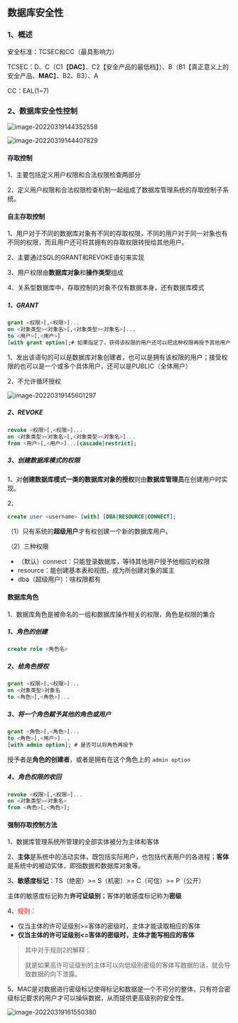 ## 数据库安全性



### 1、概述

安全标准：TCSEC和CC（最具影响力）

TCSEC：D、C（C1【**DAC**】、C2【安全产品的最低档】）、B（B1【真正意义上的安全产品、**MAC**】、B2、B3）、A

CC：EAL(1~7)

### 2、数据库安全性控制

![image-20220319144352558](C:\Users\lenovo\AppData\Roaming\Typora\typora-user-images\image-20220319144352558.png)

![image-20220319144407829](C:\Users\lenovo\AppData\Roaming\Typora\typora-user-images\image-20220319144407829.png)

#### 存取控制

1、主要包括定义用户权限和合法权限检查两部分

2、定义用户权限和合法权限检查机制一起组成了数据库管理系统的存取控制子系统。

#### 自主存取控制

1、用户对于不同的数据库对象有不同的存取权限，不同的用户对于同一对象也有不同的权限，而且用户还可将其拥有的存取权限转授给其他用户。

2、主要通过SQL的GRANT和REVOKE语句来实现

3、用户权限由**数据库对象**和**操作类型**组成

4、关系型数据库中，存取控制的对象不仅有数据本身，还有数据库模式

##### 1、GRANT

```sql
grant <权限>[,<权限>]...
on <对象类型><对象名>[,<对象类型><对象名>]...
to <用户>[,<用户>]
[with grant option];# 如果指定了，获得该权限的用户还可以把这种权限再授予其他用户
```

1、发出该语句的可以是数据库对象创建者，也可以是拥有该权限的用户；接受权限的也可以是一个或多个具体用户，还可以是PUBLIC（全体用户）

2、不允许循环授权

![image-20220319145601297](C:\Users\lenovo\AppData\Roaming\Typora\typora-user-images\image-20220319145601297.png)

##### 2、REVOKE

```sql
revoke <权限>[,<权限>]...
on <对象类型><对象名>[,<对象类型><对象名>]...
from <用户>[,<用户>]...[cascade|restrict];
```

##### 3、创建数据库模式的权限

1、对**创建数据库模式一类的数据库对象的授权**则由**数据库管理员**在创建用户时实现。

2、

```sql
create user <username> [with] [DBA|RESOURCE|CONNECT];
```

（1）只有系统的**超级用户**才有权创建一个新的数据库用户。

（2）三种权限

- （默认）connect：只能登录数据库，等待其他用户授予他相应的权限
- resource：能创建基本表和视图，成为所创建对象的属主
- dba（超级用户）：啥权限都有

#### 数据库角色

1、数据库角色是被命名的一组和数据库操作相关的权限，角色是权限的集合

##### 1、角色的创建

```sql
create role <角色名>
```

##### 2、给角色授权

```sql
grant <权限>[,<权限>]...
on <对象类型>对象名
to <角色>[,<角色>]...
```

##### 3、将一个角色赋予其他的角色或用户

```sql
grant <角色>[,<角色>]...
to <角色>[,<用户>]...
[with admin option]; # 是否可以将角色再授予 
```

授予者是**角色的创建者**，或者是拥有在这个角色上的 `admin option`

##### 4、角色权限的收回

```sql
revoke <权限>[,<权限>]...
on <对象类型><对象名>
from <角色>[,<角色>];
```

#### 强制存取控制方法

1、数据库管理系统所管理的全部实体被分为主体和客体

2、**主体**是系统中的活动实体，既包括实际用户，也包括代表用户的各进程；**客体**是系统中的被动实体，即指数据和数据库对象等。

3、**敏感度标记**：TS（绝密）>= S（机密）>= C（可信）>= P（公开）

主体的敏感度标记称为**许可证级别**；客体的敏感度标记称为**密级**

4、<font color="red">规则：</font>

- 仅当主体的许可证级别>=客体的密级时，主体才能读取相应的客体
- **仅当主体的许可证级别<=客体的密级时，主体才能写相应的客体**

> 其中对于规则2的解释：
>
> 就是如果高许可证级别的主体可以向低级别密级的客体写数据的话，就会导致数据的向下泄露。

5、MAC是对数据进行密级标记使得标记和数据是一个不可分的整体，只有符合密级标记要求的用户才可以操纵数据，从而提供更高级别的安全性。

![image-20220319161550380](C:\Users\lenovo\AppData\Roaming\Typora\typora-user-images\image-20220319161550380.png)

